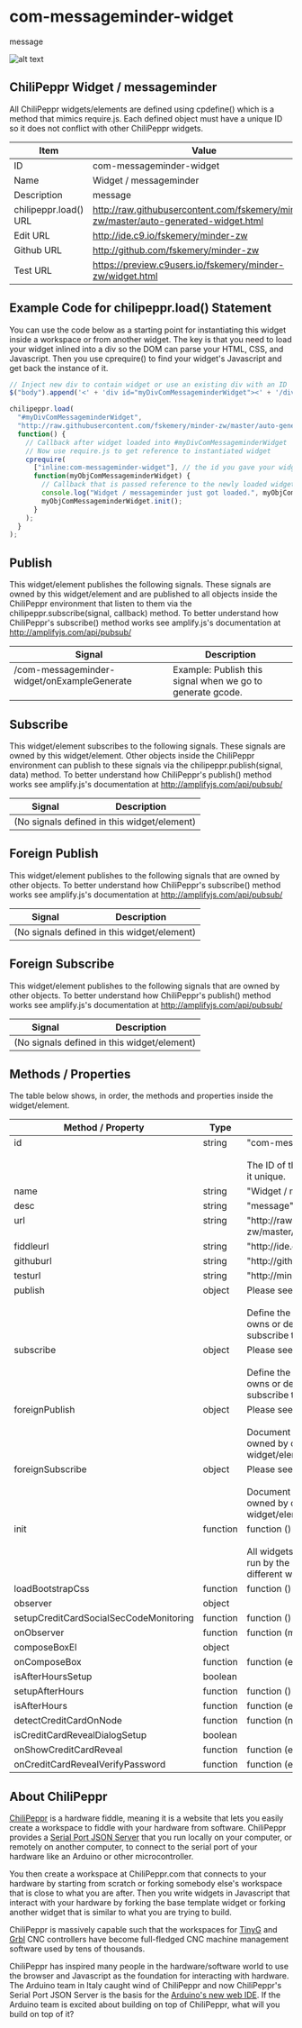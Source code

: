 # com-messageminder-widget
message

![alt text](screenshot.png "Screenshot")

## ChiliPeppr Widget / messageminder

All ChiliPeppr widgets/elements are defined using cpdefine() which is a method
that mimics require.js. Each defined object must have a unique ID so it does
not conflict with other ChiliPeppr widgets.

| Item                  | Value           |
| -------------         | ------------- | 
| ID                    | com-messageminder-widget |
| Name                  | Widget / messageminder |
| Description           | message |
| chilipeppr.load() URL | http://raw.githubusercontent.com/fskemery/minder-zw/master/auto-generated-widget.html |
| Edit URL              | http://ide.c9.io/fskemery/minder-zw |
| Github URL            | http://github.com/fskemery/minder-zw |
| Test URL              | https://preview.c9users.io/fskemery/minder-zw/widget.html |

## Example Code for chilipeppr.load() Statement

You can use the code below as a starting point for instantiating this widget 
inside a workspace or from another widget. The key is that you need to load 
your widget inlined into a div so the DOM can parse your HTML, CSS, and 
Javascript. Then you use cprequire() to find your widget's Javascript and get 
back the instance of it.

```javascript
// Inject new div to contain widget or use an existing div with an ID
$("body").append('<' + 'div id="myDivComMessageminderWidget"><' + '/div>');

chilipeppr.load(
  "#myDivComMessageminderWidget",
  "http://raw.githubusercontent.com/fskemery/minder-zw/master/auto-generated-widget.html",
  function() {
    // Callback after widget loaded into #myDivComMessageminderWidget
    // Now use require.js to get reference to instantiated widget
    cprequire(
      ["inline:com-messageminder-widget"], // the id you gave your widget
      function(myObjComMessageminderWidget) {
        // Callback that is passed reference to the newly loaded widget
        console.log("Widget / messageminder just got loaded.", myObjComMessageminderWidget);
        myObjComMessageminderWidget.init();
      }
    );
  }
);

```

## Publish

This widget/element publishes the following signals. These signals are owned by this widget/element and are published to all objects inside the ChiliPeppr environment that listen to them via the 
chilipeppr.subscribe(signal, callback) method. 
To better understand how ChiliPeppr's subscribe() method works see amplify.js's documentation at http://amplifyjs.com/api/pubsub/

  <table id="com-chilipeppr-elem-pubsubviewer-pub" class="table table-bordered table-striped">
      <thead>
          <tr>
              <th style="">Signal</th>
              <th style="">Description</th>
          </tr>
      </thead>
      <tbody>
      <tr valign="top"><td>/com-messageminder-widget/onExampleGenerate</td><td>Example: Publish this signal when we go to generate gcode.</td></tr>    
      </tbody>
  </table>

## Subscribe

This widget/element subscribes to the following signals. These signals are owned by this widget/element. Other objects inside the ChiliPeppr environment can publish to these signals via the chilipeppr.publish(signal, data) method. 
To better understand how ChiliPeppr's publish() method works see amplify.js's documentation at http://amplifyjs.com/api/pubsub/

  <table id="com-chilipeppr-elem-pubsubviewer-sub" class="table table-bordered table-striped">
      <thead>
          <tr>
              <th style="">Signal</th>
              <th style="">Description</th>
          </tr>
      </thead>
      <tbody>
      <tr><td colspan="2">(No signals defined in this widget/element)</td></tr>    
      </tbody>
  </table>

## Foreign Publish

This widget/element publishes to the following signals that are owned by other objects. 
To better understand how ChiliPeppr's subscribe() method works see amplify.js's documentation at http://amplifyjs.com/api/pubsub/

  <table id="com-chilipeppr-elem-pubsubviewer-foreignpub" class="table table-bordered table-striped">
      <thead>
          <tr>
              <th style="">Signal</th>
              <th style="">Description</th>
          </tr>
      </thead>
      <tbody>
      <tr><td colspan="2">(No signals defined in this widget/element)</td></tr>    
      </tbody>
  </table>

## Foreign Subscribe

This widget/element publishes to the following signals that are owned by other objects.
To better understand how ChiliPeppr's publish() method works see amplify.js's documentation at http://amplifyjs.com/api/pubsub/

  <table id="com-chilipeppr-elem-pubsubviewer-foreignsub" class="table table-bordered table-striped">
      <thead>
          <tr>
              <th style="">Signal</th>
              <th style="">Description</th>
          </tr>
      </thead>
      <tbody>
      <tr><td colspan="2">(No signals defined in this widget/element)</td></tr>    
      </tbody>
  </table>

## Methods / Properties

The table below shows, in order, the methods and properties inside the widget/element.

  <table id="com-chilipeppr-elem-methodsprops" class="table table-bordered table-striped">
      <thead>
          <tr>
              <th style="">Method / Property</th>
              <th>Type</th>
              <th style="">Description</th>
          </tr>
      </thead>
      <tbody>
      <tr valign="top"><td>id</td><td>string</td><td>"com-messageminder-widget"<br><br>The ID of the widget. You must define this and make it unique.</td></tr><tr valign="top"><td>name</td><td>string</td><td>"Widget / messageminder"</td></tr><tr valign="top"><td>desc</td><td>string</td><td>"message"</td></tr><tr valign="top"><td>url</td><td>string</td><td>"http://raw.githubusercontent.com/fskemery/minder-zw/master/auto-generated-widget.html"</td></tr><tr valign="top"><td>fiddleurl</td><td>string</td><td>"http://ide.c9.io/fskemery/minder-zw"</td></tr><tr valign="top"><td>githuburl</td><td>string</td><td>"http://github.com/fskemery/minder-zw"</td></tr><tr valign="top"><td>testurl</td><td>string</td><td>"http://minder-zw-fskemery.c9users.io/widget.html"</td></tr><tr valign="top"><td>publish</td><td>object</td><td>Please see docs above.<br><br>Define the publish signals that this widget/element owns or defines so that
other widgets know how to subscribe to them and what they do.</td></tr><tr valign="top"><td>subscribe</td><td>object</td><td>Please see docs above.<br><br>Define the subscribe signals that this widget/element owns or defines so that
other widgets know how to subscribe to them and what they do.</td></tr><tr valign="top"><td>foreignPublish</td><td>object</td><td>Please see docs above.<br><br>Document the foreign publish signals, i.e. signals owned by other widgets
or elements, that this widget/element publishes to.</td></tr><tr valign="top"><td>foreignSubscribe</td><td>object</td><td>Please see docs above.<br><br>Document the foreign subscribe signals, i.e. signals owned by other widgets
or elements, that this widget/element subscribes to.</td></tr><tr valign="top"><td>init</td><td>function</td><td>function () <br><br>All widgets should have an init method. It should be run by the
instantiating code like a workspace or a different widget.</td></tr><tr valign="top"><td>loadBootstrapCss</td><td>function</td><td>function () </td></tr><tr valign="top"><td>observer</td><td>object</td><td></td></tr><tr valign="top"><td>setupCreditCardSocialSecCodeMonitoring</td><td>function</td><td>function () </td></tr><tr valign="top"><td>onObserver</td><td>function</td><td>function (mutations, observer) </td></tr><tr valign="top"><td>composeBoxEl</td><td>object</td><td></td></tr><tr valign="top"><td>onComposeBox</td><td>function</td><td>function (el) </td></tr><tr valign="top"><td>isAfterHoursSetup</td><td>boolean</td><td></td></tr><tr valign="top"><td>setupAfterHours</td><td>function</td><td>function () </td></tr><tr valign="top"><td>isAfterHours</td><td>function</td><td>function (event) </td></tr><tr valign="top"><td>detectCreditCardOnNode</td><td>function</td><td>function (node) </td></tr><tr valign="top"><td>isCreditCardRevealDialogSetup</td><td>boolean</td><td></td></tr><tr valign="top"><td>onShowCreditCardReveal</td><td>function</td><td>function (event) </td></tr><tr valign="top"><td>onCreditCardRevealVerifyPassword</td><td>function</td><td>function (event) </td></tr>
      </tbody>
  </table>


## About ChiliPeppr

[ChiliPeppr](http://chilipeppr.com) is a hardware fiddle, meaning it is a 
website that lets you easily
create a workspace to fiddle with your hardware from software. ChiliPeppr provides
a [Serial Port JSON Server](https://github.com/johnlauer/serial-port-json-server) 
that you run locally on your computer, or remotely on another computer, to connect to 
the serial port of your hardware like an Arduino or other microcontroller.

You then create a workspace at ChiliPeppr.com that connects to your hardware 
by starting from scratch or forking somebody else's
workspace that is close to what you are after. Then you write widgets in
Javascript that interact with your hardware by forking the base template 
widget or forking another widget that
is similar to what you are trying to build.

ChiliPeppr is massively capable such that the workspaces for 
[TinyG](http://chilipeppr.com/tinyg) and [Grbl](http://chilipeppr.com/grbl) CNC 
controllers have become full-fledged CNC machine management software used by
tens of thousands.

ChiliPeppr has inspired many people in the hardware/software world to use the
browser and Javascript as the foundation for interacting with hardware. The
Arduino team in Italy caught wind of ChiliPeppr and now
ChiliPeppr's Serial Port JSON Server is the basis for the 
[Arduino's new web IDE](https://create.arduino.cc/). If the Arduino team is excited about building on top
of ChiliPeppr, what
will you build on top of it?

